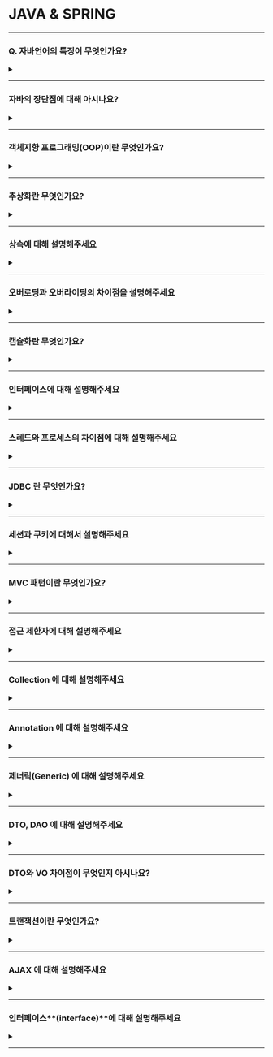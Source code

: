 # JAVA & SPRING

--- 
### Q. 자바언어의 특징이 무엇인가요?
<details>
<summary>  </summary>

<aside>
💡 **자바는 객체지향 언어로, 특징에는 JVM 을 통한 운영체제의 독립성과 가비지 컬렉터를 통해 메모리를 자동으로 관리합니다. 또한 멀티 쓰레드를 지원하며, 다양한 라이브러리와 API를 제공합니다.**

</aside>

*운영체제의 독립성은 자바는 JVM만 설치하면 컴퓨터의 **운영체제에 상관없이 작동합니다.***

*자바는 **객체지향 언어**입니다. 자바는 객체지향 개념에 기반하여 설계되었습니다. 이를 통해 코드의 재사용성, 유지보수성 등이 높아지며, 코드의 가독성이 좋아집니다.*

*또, 자바는 **가비지 컬렉터**(Garbage Collector)를 통해 메모리를 자동으로 관리합니다. 이를 통해 메모리 누수 등의 문제를 방지할 수 있습니다.* 

<aside>
💡 **Q. 가비지 컬렉터란 무엇인가요?**  
더이상 참조되지 않는 객체를 메모리에서 제거하는 것을 말합니다. 또한 가비지 컬렉터를 수행하는 쓰레드를 제외한 모든 쓰레드가 일시정지 됩니다.

</aside>

자바는 **멀티쓰레드**(Multi-thread)를 지원합니다.

<aside>
💡 **멀티 쓰레드란 무엇인가요?**
하나의 프로그램을 여러 개의 스레드로 구성하여 각 스레드가 1개의 작업을 처리하도록 하는 것입니다.
**특징**
1. 스레드는 메모리를 공유하기 때문에 통신이 쉽고 자원을 효율적으로 사용할 수 있습니다.
2. 하나의 스레드에 문제가 생기면 전체 프로세스가 영향을 받습니다.

**스레드란?**
• 한 프로세스 내에서 동작되는 여러 실행의 흐름으로, 프로세스 하나에 자원을 공유하면서 일련의 과정을 여러 개를 동시에 실행 시킬 수 있습니다.

</aside>

마지막으로 **다양한 라이브러리를 제공**합니다. 자바는 다양한 라이브러리와 API를 제공합니다. 이를 통해 프로그래머는 간편하게 원하는 기능을 구현할 수 있습니다.

</details>

---
### 자바의 장단점에 대해 아시나요?
<details>
<summary>  </summary>

자바의 장점은 플랫폼 독립성으로 다양한 운영체제에서 실행가능합니다. 또 객체지향 개념에 기반하여 설계되어 코드의 가독성, 재사용성, 유지보수성이 높습니다. 메모리 자동 관리로 메모리 누수 등의 문제 방지가 가능합니다.

단점은 C++ 언어에 비해 실행 속도가 상대적으로 느릴수 있습니다. 또 메모리 자동 관리로 인한 일정 부분의 오버헤드가 존재 가능합니다.

</details>

--- 

### 객체지향 프로그래밍(OOP)이란 무엇인가요?

<details>
<summary>  </summary>
  
프로그래밍에서 필요한 데이터를 추상화시켜 객체를 만들고 그 객체는 속성과 기능을 통해 정보로 표현하며, 다른 객체와의 상호 작용을 통해 프로그램을 수행합니다

<aside>
💡 oop에서 객체란 속성(데이터)과 기능(메서드)을 가진 독립적인 단위를 의미합니다.

</aside>

**OOP 특징**

a. **코드의 재사용성**이 높습니다. (남이 만든 클래스를 가져와서 사용 가능)

b. 코드의 관리 용이합니다. (코드간의 관계를 이용해 적은 노력으로 쉽게 코드 변경)

c. **신뢰성이 높은 프로그래밍을 가능하게 한다.**

</details>

---
  
### 추상화란 무엇인가요?
<details>
<summary>  </summary>
공통되는 특성을 도출하고, 불필요한 특성을 제거하여 개념이나 객체를  단순화 시키는 것입니다.

이를 통해 공유할 수 있는 규격을 만들어낼 수 있습니다.

<aside>
💡 예를 들어 게임 개발 시 다양한 캐릭터나 아이템이 있을 수 있지만 추상화를 통해 모든 캐릭터가 공통으로 가져야 하는 점프같은 행동을 정의하고, 각 캐릭터마다 필요한 기능을 구현할 수 있도록 규격을 만들 수 있습니다.

</aside>

추상화를 통해 코드의 재사용성을 높이고, 다양한 개체나 기능을 일관된 방식으로 조작할 수 있게 됩니다. 또한, 코드의 유지보수성과 확장성을 향상시키는 데 도움이 됩니다.

</details>

---
### 상속에 대해 설명해주세요
<details>
<summary>  </summary>
**OOP 4대 특징 중 하나로써,** **부모의 것을 물려받아 내 것처럼 사용하는 개념입니다.**

<aside>
💡 Q. **왜 상속을 사용하는가?**

내 능력만으로는 만들지 못하는 기술이 있으니까 누군가가 만들어 놓은 코드를 쓰는 것임

예를 들어 내 힘만으로는 집을 사기가 어려우니까 대출을 받든~ 부모님한테 돈을 받든~

**Code의 중복도 피할 수 있음**

이것도 예를 들자면 부모님 차를 물려받게되면 내 차를 굳이 살 필요가없으니까!!!

하지만 부모님이 상속해 주겠다는 것만 받을 수 있는 것처럼? 모든 것을 상속받지는 못하니까 접근제한자에서 private 로 선언된 멤버는 상속을 받을 수 없음

</aside>

특징 

1. 상속은 한 번에 한 클래스만 받을 수 있습니다. (ex. 사람은 포유류에 상속될 수 있지만 조류에는 상속될 수 없다는 것처럼) 
2. 상속을 사용할 때 extends 라는 키워드를 사용합니다. (상속 아니고 확장이라는 뜻)
3. 상속 받으면 부모 클래스 호출 없이 해당 메서드를 사용할 수 있습니다.
4. 부모 클래스가 있어야만 상속이 가능합니다.
</details>

--- 
### 오버로딩과 오버라이딩의 차이점을 설명해주세요
<details>
<summary>  </summary>
<aside>
💡 우선 둘 다 다형성을 지원하는데 사용됩니다. 다형성은 하나의 변수명, 함수명 등이 상황에 따라 다른 의미로 해석될 수 있는 것입니다.

</aside>

**Overloading(오버로딩)**

- **같은 이름의 메서드를 여러개 정의**하는 것입니다.
- 대신, **매개변수의 타입이 다르거나 개수가 달라야 합니다.**
- 또한, 매개변수는 같고 리턴타입이 다른 경우는 오버로딩이 성립되지 않습니다.

**Overriding(오버라이딩)**

- **상위 클래스(부모 클래스)의 메소드를 하위 클래스(자식 클래스)에서 재정의하는 것입니다.**
- 대신 final 메서드는 읽기전용이기떄문에 수정이 불가능해서 오버라이딩이 안 됩니다.
</details>

---
### 캡슐화란 무엇인가요?
<details>
<summary>  </summary>
객체의 속성과 메서드를 하나로 묶고, 실제 구현 내용 일부를 외부에 감추는 것입니다.객체를 접근 제한자를 통해 권한이 있는 객체에서만 접근할 수 있도록 해줍니다.
</details>

---
### 인터페이스에 대해 설명해주세요
<details>
<summary>  </summary>
<aside>
💡 **공동의 작업을 할 때 공통된 규격을 잡아주는 역할입니다.**
ex. 키보드는 기능이 많지만 단순히 누르기만 하면 되는 장치이다.

</aside>

- 인터페이스는 객체화가 불가능합니다. 때문에 implements를 사용합니다.
- 인터페이스 안의 메서드는 무조건 추상메서드입니다.
</details>

---
### 스레드와 프로세스의 차이점에 대해 설명해주세요
<details>
<summary>  </summary>
크게는 프로세스가 한 개 혹은 여러 개의 스레드로 이루어졌다고 할 수 있습니다. 둘의 가장 큰 차이점은 **메모리의 공유 여부**입니다. **프로세스는 서로 메모리 공유가 불가능**합니다. 그렇지만 **스레드는 서로 메모리 공유가 가능**합니다.
</details>

---
### JDBC 란 무엇인가요?
<details>
<summary>  </summary>
Java Data Base Connection의 약자로 JAVA 언어를 통해 데이터 베이스에 접근 할 수 있는 프로그래밍을 의미합니다.
</details>

---
### 세션과 쿠키에 대해서 설명해주세요
<details>
<summary>  </summary>
둘 다 http 프로토콜의 특징이자 약점을 보완하기 위해 사용하게됩니다.

http 프로토콜은 연결을 유지하지 않아 새 페이지 요청마다 새로운 연결을 만들기 때문에 이전 페이지와 현재 페이지 간의 관계가 지속되지 않습니다.

이에 따라 http 프로토콜을 이용하게 되는 웹사이트에서 머무르고 있는 동안 그 방문자의 상태를 지속시키기 위해 쿠키와 세션을 이용합니다.

세션 

- 세션은 서버에 저장하는 방법을 의미합니다
- 쿠키에 비해 보안에는 강하지만, 속도는 쿠키보다 느립니다.
- 사용 예시로는 화면을 이동해도 로그인이 풀리지 않고 로그아웃하기 전까지 유지되는 점입니다.

쿠키

- 쿠키는 브라우저에서 저장이 되고, 보안은 약하지만, 속도측면에서는 세션보다는 빠릅니다.
- 사용 예시로는 오늘 이 창을 보지 않겠습니다. 라는 팝업창입니다.
- 서버의 과부하를 줄이고자 보안상 중요하지 않은 정보를 클라이언트 PC에 저장합니다.

**Q. 보안성이 낮은 Cookie 대신 Session을 사용하면 되는데 안하는 이유?**

A. 모든 정보를  **Session에 저장하면 Server의 메모리를 과도하게 사용하게 되어 Server에 무리**가 가기 때문
</details>

---
### MVC 패턴이란 무엇인가요?
<details>
<summary>  </summary>
MVC 패턴은 Model-View-Controller의 약자입니다. 이 패턴은 애플리케이션의 구성 요소를 모델, 뷰, 컨트롤러 세 가지로 나눕니다.

뷰 영역에서 사용자가 요청하면 그 요청 내용이 컨트롤러로 전달이 되고, 컨트롤러가 모델에게 업무를 처리하게끔 보내주고 처리된 내용을 받아서 뷰 영역으로 해당 결과를 보내주는 과정입니다. 만약 모델로 보내지도 않아도 된다면 컨트롤러가 알아서 요청을 처리하고 뷰 영역으로 보낼 수도 있습니다. 역할을 나누어 처리하기 때문에 서로의 결합도가 낮아져서 좋은 코드가 되며 유지보수도 하기 편해집니다.

1. **Model:** 모델은 컨트롤러에서 받은 요청을 처리 후 반환하는 역할입니다.
2. **View:** 뷰는 유저가 요청하거나 요청한 결과를 보여주는 화면 역할을 합니다. 즉, 화면에 정보를 표시하고 사용자의 입력을 받는 것입니다.
3. **Controller:** 컨트롤러는 모델과 뷰를 연결하는 역할을 합니다. 사용자의 요청 내용을 확인해서 해당 업무를 수행할 모델에게 전달하는 역할입니다.
</details>

---
### 접근 제한자에 대해 설명해주세요
<details>
<summary>  </summary>
<aside>
💡 public > protected > default > private

</aside>

**public**

- **접근 제한이 없습니다**.(같은 프로젝트 내에 어디서든 사용가능)

**protected**

- 패키지가 다르면 **상속받을 수 있는 관계만 접근** 가능합니다.

**default**

- **같은 패키지 내**에서만 접근이 가능합니다.

**private** 

- **같은 클래스 내**에서만 접근이 가능합니다.

<aside>
💡 그렇지만 **getter, setter** 를 사용하여 private으로 선언된 변수를 get이나 set으로 시작되는 public 변수로 재 선언해서 사용할 수 있습니다.

</aside>
</details>

---
### Collection 에 대해 설명해주세요
<details>
<summary>  </summary>
자바 컬렉션은 List, Map, Set, Stack등 다양한 인터페이스와 이를 구현한 클래스를 제공하여 데이터를 효율적으로 관리할 수 있도록 도와주는 도구입니다.

또한 배열과 다르게 객체를 보관하기 위한 공간을 미리 정하지 않아도 되기 때문에, 상황에 따라 객체의 수를 동적으로 정할 수도 있습니다. 이로 인해 프로그램의 공간적인 효율성을 높여줍니다.

<aside>
💡 **List:** 순서가 있는 데이터를 관리하기 위한 인터페이스입니다. 예를 들어, **ArrayList**와 같이 **여러 항목의 목록을 저장하거나 관리**할 때 사용됩니다.

**Map:** Key-Value 로 나뉘어 데이터를 관리하는 인터페이스로, **HashMap**이 대표적입니다. 예를 들어, **데이터를 검색하거나 고유한 식별자로 데이터를 관리**할 때 사용됩니다.

**Set:** 중복을 허용하지 않는 데이터 집합을 관리하기 위한 인터페이스입니다. 예를 들어, **고유한 값들의 집합을 유지하거나 중복을 제거**할 때 사용됩니다.

**Stack:** 후입선출(LIFO) 데이터 구조를 나타내며, 자료를 쌓고 꺼낼 때 사용됩니다. 예를 들어, 함수 호출 스택 또는 **실행 취소/다시 실행 기능을 구현**할 때 사용됩니다.

**Queue:** 선입선출(FIFO) 데이터 구조를 나타내며, 자료를 큐에 추가하고 큐에서 제거할 때 사용됩니다. 예를 들어, **작업 대기열 또는 이벤트 처리** 시 사용됩니다.

</aside>
</details>

---
### **Annotation 에 대해 설명해주세요**
<details>
<summary>  </summary>
어노테이션이란 본래 주석이란 뜻으로, 인터페이스를 기반으로 한 문법입니다. 자바 언어에서 사용하는 주석과는 역할이 다르지만 주석처럼 코드에 달아 클래스에 특별한 의미를 부여하거나 기능을 주입할 수 있습니다.
</details>

---
### 제너릭(**Generic) 에 대해 설명해주세요**
<details>
<summary>  </summary>
변수를 선언할 때 타입을 정하고 선언하는 것처럼 **클래스를 선언하거나 객체화 할 때도 타입을 정할 수 있다는 개념**입니다.

<aside>
💡 **컬렉션 클래스에서 제네릭을 사용하는 이유를 설명하세요(? 질)**
- 컬렉션 클래스에 저장되는 인스턴스 타입을 제한하여 런타임에 발생할 수 있 는 잠재적인 모든 예외를 컴파일 타임에 잡아 낼 수 있어서 사용합니다.

</aside>

 제너릭은 객체의 **타입 안전성을 높이고 형변환의 번거로움을 줄여줍니다**. 자연스럽게 코드도 더 간결해집니다.
</details>

---


### DTO, DAO 에 대해 설명해주세요
<details>
<summary>  </summary>
DAO 는 Data Access Object 의 약자로 DB 에 접근이 가능하게 만들어주는 것입니다.

인터페이스로 생성하고 xml 파일을 추가로 생성하여 인터페이스는 연결의 역할을 하고, xml이 실제 DB로 쿼리문을 전송하여 요청을 수행할 수 있습니다. 

DTO  는 다양한 데이터타입을 private 방식으로 보관하여 getter, setter 를 통해 꺼내쓸 수 있도록 해주는 역할입니다.

</details>

---
### DTO와 VO 차이점이 무엇인지 아시나요?
<details>
<summary>  </summary>
 VO는 DTO와 동일한 개념이지만 VO 는 read only 속성을 갖게됩니다. VO는 실제 데이터만을 저장하는 클래스이고, DTO는 데이터를 주고받기 위해 사용하는 클래스를 말합니다.
</details>

---
### 트랜잭션이란 무엇인가요?
<details>
<summary>  </summary>
어떤 일련의 작업들은 모두 에러 없이 끝나야 하며,만약 중간에 에러가 발생 한다면, 에러 발생 이전 시점까지 작업되었던 내용은 모두 원상복구 되어야 합니다.
</details>

---
### AJAX 에 대해 설명해주세요
<details>
<summary>  </summary>
비동기로 통신할 수 있는 자바스크립트와 xml 을 뜻합니다. 자바스크립트를 통해 서버에 데이터를 비동기 방식으로 요청하는 것입니다. ajax 를 사용하면 웹페이지의 속도가 향상되고, 다양한 UI를 사용할 수 있습니다. 대신 페이지 이동이 없는 통신이라 보안상의 문제가 있고 히스토리 관리가 되지않습니다.

<aside>
💡 AJAX 작성방법
1) TYPE : 전송 방식 지정 GET | POST
2) URL : “요청을 전송 할 url 주소”
3) DATA : {요청 시 추가할 파라메터}
4) DATA TYPE : “응답 받을 데이터 타입 JSON | XML 등”
5) TIME OUT :  “요청 타임 아웃”
6) SUCCESS : 성공시 실행할 내용
7) ERROR : 실패 시 실행할 내용

</aside>
  
</details>

---
### 인터페이스**(interface)**에 대해 설명해주세요
<details>
<summary>  </summary>
	인터페이스는 인터페이스로부터만 상속받을 수 있고 클래스와 다르게 다중상속이 가능하다.

- 모든 멤버변수는 public static final이야하며, 이를 생략할 수 있다.
- 모든 메서드는 public 이어야 하며, 이를 생략할 수 있다. 자바8 이후 default, abstract, static으로 메서드로 선언가능해졌다. 이전에는 무조건 abstract 메서드여야 했다.

<aside>

	💡 **추상클래스(abstract) vs interface**

	- 추상클래스는 구체적인 로직이나 상태를 가질 수 있는 반면 인터페이스는 구체적인 로직이나 상태를 가질 수 없다.
	- 추상클래스는 서로 관계가 깊은 객체에 사용된다(부모, 자식). 반면, 인터페이스는 관련없는 클래스에 공통된 기능을 제공하는데 적합하다.
</aside>

</details>

---

